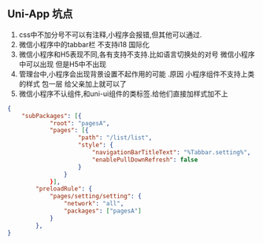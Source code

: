 ## Uni-App 坑点
1. css中不加分号不可以有注释,小程序会报错,但其他可以通过.
2. 微信小程序中的tabbar栏 不支持i18 国际化
3. 微信小程序和H5表现不同,各有支持不支持.比如语言切换处的对号 微信小程序中可以出现 但是H5中不出现
4. 管理台中,小程序会出现背景设置不起作用的可能  .原因 小程序组件不支持上类的样式 包一层 给父亲加上就可以了
5. 微信小程序不认组件,和uni-ui组件的类标签.给他们直接加样式加不上
```json 小程序分包控制 大于2M 以上要分包
{
    "subPackages": [{
			"root": "pagesA",
			"pages": [{
					"path": "/list/list",
					"style": {
						"navigationBarTitleText": "%Tabbar.setting%",
						"enablePullDownRefresh": false
					}
				}
			}],
		"preloadRule": {
			"pages/setting/setting": {
				"network": "all",
				"packages": ["pagesA"]
			}
		},
}
```

